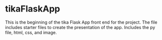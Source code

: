 # tikaFlaskApp
This is the beginning of the tika Flask App front end for the project. The file includes starter files to create the presentation of the app. 
Includes the py file, html, css, and image.
